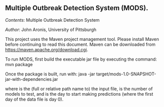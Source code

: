 ## Multiple Outbreak Detection System (MODS).
*Contents*: Multiple Outbreak Detection System

*Author*:   John Aronis, University of Pittsburgh

This project uses the Maven project management tool.  Please install Maven
before continuing to read this document.  Maven can be downloaded from
https://maven.apache.org/download.cgi.

To run MODS, first build the executable jar file by executing the command:
    mvn package

Once the package is built, run with:
  java -jar target/mods-1.0-SNAPSHOT-jar-with-dependencies.jar <data> <models> <start>

where <data> is the (full or relative path name to) the input file,
<models> is the number of models to test, and <start> is the day to
start making predictions (where the first day of the data file is day 0).

